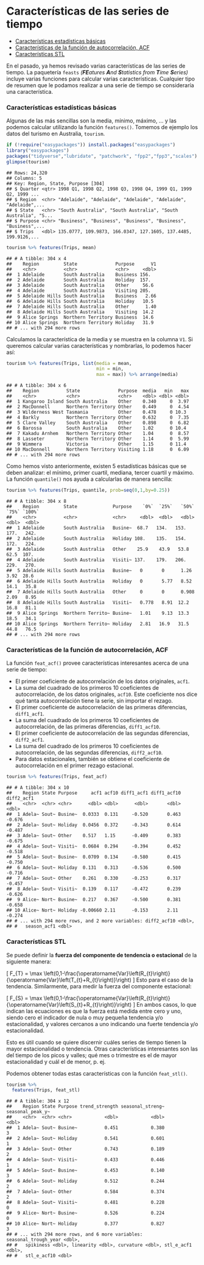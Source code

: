 Características de las series de tiempo
================

  - [Características estadísticas
    básicas](#características-estadísticas-básicas)
  - [Características de la función de autocorrelación,
    ACF](#características-de-la-función-de-autocorrelación-acf)
  - [Características STL](#características-stl)

En el pasado, ya hemos revisado varias características de las series de
tiempo. La paquetería `feasts` *(**FE**atures **A**nd **S**tatistics
from **T**ime **S**eries)* incluye varias funciones para calcular varias
características. Cualquier tipo de resumen que le podamos realizar a una
serie de tiempo se consideraría una característica.

### Características estadísticas básicas

Algunas de las más sencillas son la media, mínimo, máximo, … y las
podemos calcular utilizando la función `features()`. Tomemos de ejemplo
los datos del turismo en Australia, `tourism`.

``` r
if (!require("easypackages")) install.packages("easypackages")
library("easypackages")
packages("tidyverse","lubridate", "patchwork", "fpp2","fpp3","scales")
glimpse(tourism)
```

    ## Rows: 24,320
    ## Columns: 5
    ## Key: Region, State, Purpose [304]
    ## $ Quarter <qtr> 1998 Q1, 1998 Q2, 1998 Q3, 1998 Q4, 1999 Q1, 1999 Q2, 1999 ...
    ## $ Region  <chr> "Adelaide", "Adelaide", "Adelaide", "Adelaide", "Adelaide",...
    ## $ State   <chr> "South Australia", "South Australia", "South Australia", "S...
    ## $ Purpose <chr> "Business", "Business", "Business", "Business", "Business",...
    ## $ Trips   <dbl> 135.0777, 109.9873, 166.0347, 127.1605, 137.4485, 199.9126,...

``` r
tourism %>% features(Trips, mean)
```

    ## # A tibble: 304 x 4
    ##    Region         State              Purpose      V1
    ##    <chr>          <chr>              <chr>     <dbl>
    ##  1 Adelaide       South Australia    Business 156.  
    ##  2 Adelaide       South Australia    Holiday  157.  
    ##  3 Adelaide       South Australia    Other     56.6 
    ##  4 Adelaide       South Australia    Visiting 205.  
    ##  5 Adelaide Hills South Australia    Business   2.66
    ##  6 Adelaide Hills South Australia    Holiday   10.5 
    ##  7 Adelaide Hills South Australia    Other      1.40
    ##  8 Adelaide Hills South Australia    Visiting  14.2 
    ##  9 Alice Springs  Northern Territory Business  14.6 
    ## 10 Alice Springs  Northern Territory Holiday   31.9 
    ## # ... with 294 more rows

Calculamos la característica de la media y se muestra en la columna
`V1`. Si queremos calcular varias características y nombrarlas, lo
podemos hacer así:

``` r
tourism %>% features(Trips, list(media = mean, 
                                 min = min,
                                 max = max)) %>% arrange(media)
```

    ## # A tibble: 304 x 6
    ##    Region          State              Purpose  media   min   max
    ##    <chr>           <chr>              <chr>    <dbl> <dbl> <dbl>
    ##  1 Kangaroo Island South Australia    Other    0.340     0  3.97
    ##  2 MacDonnell      Northern Territory Other    0.449     0  4.54
    ##  3 Wilderness West Tasmania           Other    0.478     0 10.3 
    ##  4 Barkly          Northern Territory Other    0.632     0  7.35
    ##  5 Clare Valley    South Australia    Other    0.898     0  6.82
    ##  6 Barossa         South Australia    Other    1.02      0 10.4 
    ##  7 Kakadu Arnhem   Northern Territory Other    1.04      0  8.57
    ##  8 Lasseter        Northern Territory Other    1.14      0  5.99
    ##  9 Wimmera         Victoria           Other    1.15      0 11.4 
    ## 10 MacDonnell      Northern Territory Visiting 1.18      0  6.09
    ## # ... with 294 more rows

Como hemos visto anteriormente, existen 5 estadísticas básicas que se
deben analizar: el mínimo, primer cuartil, mediana, tercer cuartil y
máximo. La función `quantile()` nos ayuda a calcularlas de manera
sencilla:

``` r
tourism %>% features(Trips, quantile, prob=seq(0,1,by=0.25))
```

    ## # A tibble: 304 x 8
    ##    Region         State             Purpose    `0%`  `25%`   `50%`  `75%` `100%`
    ##    <chr>          <chr>             <chr>     <dbl>  <dbl>   <dbl>  <dbl>  <dbl>
    ##  1 Adelaide       South Australia   Busine~  68.7   134.   153.    177.   242.  
    ##  2 Adelaide       South Australia   Holiday 108.    135.   154.    172.   224.  
    ##  3 Adelaide       South Australia   Other    25.9    43.9   53.8    62.5  107.  
    ##  4 Adelaide       South Australia   Visiti~ 137.    179.   206.    229.   270.  
    ##  5 Adelaide Hills South Australia   Busine~   0       0      1.26    3.92  28.6 
    ##  6 Adelaide Hills South Australia   Holiday   0       5.77   8.52   14.1   35.8 
    ##  7 Adelaide Hills South Australia   Other     0       0      0.908   2.09   8.95
    ##  8 Adelaide Hills South Australia   Visiti~   0.778   8.91  12.2    16.8   81.1 
    ##  9 Alice Springs  Northern Territo~ Busine~   1.01    9.13  13.3    18.5   34.1 
    ## 10 Alice Springs  Northern Territo~ Holiday   2.81   16.9   31.5    44.8   76.5 
    ## # ... with 294 more rows

### Características de la función de autocorrelación, ACF

La función `feat_acf()` provee características interesantes acerca de
una serie de tiempo:

  - El primer coeficiente de autocorrelación de los datos originales,
    `acf1`.
  - La suma del cuadrado de los primeros 10 coeficientes de
    autocorrelación, de los datos originales, `acf10`. Este coeficiente
    nos dice qué tanta autocorrelación tiene la serie, sin importar el
    rezago.
  - El primer coeficiente de autocorrelación de las primeras
    diferencias, `diff1_acf1`.
  - La suma del cuadrado de los primeros 10 coeficientes de
    autocorrelación, de las primeras diferencias, `diff1_acf10`.
  - El primer coeficiente de autocorrelación de las segundas
    diferencias, `diff2_acf1`.
  - La suma del cuadrado de los primeros 10 coeficientes de
    autocorrelación, de las segundas diferencias, `diff2_acf10`.
  - Para datos estacionales, también se obtiene el coeficiente de
    autocorrelación en el primer rezago estacional.

<!-- end list -->

``` r
tourism %>% features(Trips, feat_acf)
```

    ## # A tibble: 304 x 10
    ##    Region State Purpose     acf1 acf10 diff1_acf1 diff1_acf10 diff2_acf1
    ##    <chr>  <chr> <chr>      <dbl> <dbl>      <dbl>       <dbl>      <dbl>
    ##  1 Adela~ Sout~ Busine~  0.0333  0.131     -0.520       0.463     -0.676
    ##  2 Adela~ Sout~ Holiday  0.0456  0.372     -0.343       0.614     -0.487
    ##  3 Adela~ Sout~ Other    0.517   1.15      -0.409       0.383     -0.675
    ##  4 Adela~ Sout~ Visiti~  0.0684  0.294     -0.394       0.452     -0.518
    ##  5 Adela~ Sout~ Busine~  0.0709  0.134     -0.580       0.415     -0.750
    ##  6 Adela~ Sout~ Holiday  0.131   0.313     -0.536       0.500     -0.716
    ##  7 Adela~ Sout~ Other    0.261   0.330     -0.253       0.317     -0.457
    ##  8 Adela~ Sout~ Visiti~  0.139   0.117     -0.472       0.239     -0.626
    ##  9 Alice~ Nort~ Busine~  0.217   0.367     -0.500       0.381     -0.658
    ## 10 Alice~ Nort~ Holiday -0.00660 2.11      -0.153       2.11      -0.274
    ## # ... with 294 more rows, and 2 more variables: diff2_acf10 <dbl>,
    ## #   season_acf1 <dbl>

### Características STL

Se puede definir la **fuerza del componente de tendencia o estacional**
de la siguiente manera:

\[
F_{T} = \max \left(0,1-\frac{\operatorname{Var}\left(R_{t}\right)}{\operatorname{Var}\left(T_{t}+R_{t}\right)}\right)
\] Esto para el caso de la tendencia. Similarmente, para medir la fuerza
del componente estacional:

\[
F_{S} = \max \left(0,1-\frac{\operatorname{Var}\left(R_{t}\right)}{\operatorname{Var}\left(S_{t}+R_{t}\right)}\right)
\] En ambos casos, lo que indican las ecuaciones es que la fuerza está
medida entre cero y uno, siendo cero el indicador de nula o muy pequeña
tendencia y/o estacionalidad, y valores cercanos a uno indicando una
fuerte tendencia y/o estacionalidad.

Esto es útil cuando se quiere discernir cuáles series de tiempo tienen
la mayor estacionalidad o tendencia. Otras características interesantes
son las del tiempo de los picos y valles; qué mes o trimestre es el de
mayor estacionalidad y cuál el de menor, p. ej.

Podemos obtener todas estas características con la función `feat_stl()`.

``` r
tourism %>%
  features(Trips, feat_stl)
```

    ## # A tibble: 304 x 12
    ##    Region State Purpose trend_strength seasonal_streng~ seasonal_peak_y~
    ##    <chr>  <chr> <chr>            <dbl>            <dbl>            <dbl>
    ##  1 Adela~ Sout~ Busine~          0.451            0.380                3
    ##  2 Adela~ Sout~ Holiday          0.541            0.601                1
    ##  3 Adela~ Sout~ Other            0.743            0.189                2
    ##  4 Adela~ Sout~ Visiti~          0.433            0.446                1
    ##  5 Adela~ Sout~ Busine~          0.453            0.140                3
    ##  6 Adela~ Sout~ Holiday          0.512            0.244                2
    ##  7 Adela~ Sout~ Other            0.584            0.374                2
    ##  8 Adela~ Sout~ Visiti~          0.481            0.228                0
    ##  9 Alice~ Nort~ Busine~          0.526            0.224                0
    ## 10 Alice~ Nort~ Holiday          0.377            0.827                3
    ## # ... with 294 more rows, and 6 more variables: seasonal_trough_year <dbl>,
    ## #   spikiness <dbl>, linearity <dbl>, curvature <dbl>, stl_e_acf1 <dbl>,
    ## #   stl_e_acf10 <dbl>
